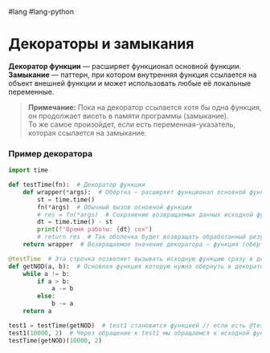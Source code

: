 #lang #lang-python

# Декораторы и замыкания

**Декоратор функции** — расширяет функционал основной функции.
**Замыкание** — паттерн, при котором внутренняя функция ссылается на объект внешней функции и может использовать любые её локальные переменные.

> **Примечание:** Пока на декоратор ссылается хотя бы одна функция, он продолжает висеть в памяти программы (замыкание).  
> То же самое произойдет, если есть переменная-указатель, которая ссылается на замыкание.

### Пример декоратора
```python
import time

def testTime(fn):  # Декоратор функции
    def wrapper(*args):  # Обёртка — расширяет функционал основной функции, вызываемой через fn
        st = time.time()
        fn(*args)  # Обычный вызов основной функции
        # res = fn(*args)  # Сохранение возвращаемых данных исходной функции
        dt = time.time() - st
        print(f"Время работы: {dt} сек")
        # return res  # Так оболочка будет возвращать обработанный результат работы исходной функции
    return wrapper  # Возвращаемое значение декоратора — функция (обёртка), внутри которой находится основная функция

@testTime  # Эта строчка позволяет вызывать исходную функцию сразу в декораторе (замыкание)
def getNOD(a, b):  # Основная функция которую нужно обернуть в декоратор
    while a != b:
        if a > b:
            a -= b
        else:
            b -= a
    return a

test1 = testTime(getNOD)  # test1 становится функцией // если есть @testTime, то достаточно просто вызвать getNOD
test1(10000, 2)  # Через обращение к test1 мы обращаемся к исходной функции в обёртке
testTime(getNOD)(10000, 2)

```
